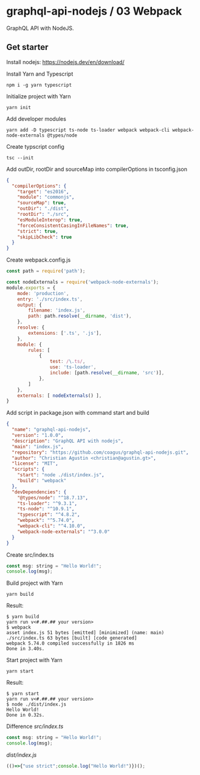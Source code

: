 # graphql-api-nodejs / 03 Webpack
GraphQL API with NodeJS.
## Get starter
Install nodejs: https://nodejs.dev/en/download/

Install Yarn and Typescript
```console
npm i -g yarn typescript
```
Initialize project with Yarn
```console
yarn init
```
Add developer modules
```console
yarn add -D typescript ts-node ts-loader webpack webpack-cli webpack-node-externals @types/node
```
Create typscript config
```console
tsc --init
```
Add outDir, rootDir and sourceMap into compilerOptions in tsconfig.json
```json
{
  "compilerOptions": {
    "target": "es2016",
    "module": "commonjs",
    "sourceMap": true,
    "outDir": "./dist",
    "rootDir": "./src",
    "esModuleInterop": true,
    "forceConsistentCasingInFileNames": true,
    "strict": true,
    "skipLibCheck": true
  }
}
```
Create webpack.config.js
```javascript
const path = require('path');

const nodeExternals = require('webpack-node-externals');
module.exports = {
    mode: 'production',
    entry: './src/index.ts',
    output: {
        filename: 'index.js',
        path: path.resolve(__dirname, 'dist'),
    },
    resolve: {
        extensions: ['.ts', '.js'],
    },
    module: {
        rules: [
            {
                test: /\.ts/,
                use: 'ts-loader',
                include: [path.resolve(__dirname, 'src')],
            },
        ]
    },
    externals: [ nodeExternals() ],
}
```
Add script in package.json with command start and build
```json
{
  "name": "graphql-api-nodejs",
  "version": "1.0.0",
  "description": "GraphQL API with nodejs",
  "main": "index.js",
  "repository": "https://github.com/coagus/graphql-api-nodejs.git",
  "author": "Christian Agustin <christian@agustin.gt>",
  "license": "MIT",
  "scripts": {
    "start": "node ./dist/index.js",
    "build": "webpack"
  },
  "devDependencies": {
    "@types/node": "^18.7.13",
    "ts-loader": "^9.3.1",
    "ts-node": "^10.9.1",
    "typescript": "^4.8.2",
    "webpack": "^5.74.0",
    "webpack-cli": "^4.10.0",
    "webpack-node-externals": "^3.0.0"
  }
}
```
Create src/index.ts
```javascript
const msg: string = "Hello World!";
console.log(msg);
```
Build project with Yarn
```console
yarn build
```
Result:
```console
$ yarn build
yarn run v<#.##.## your version>
$ webpack
asset index.js 51 bytes [emitted] [minimized] (name: main)
./src/index.ts 63 bytes [built] [code generated]
webpack 5.74.0 compiled successfully in 1826 ms
Done in 3.40s.
```
Start project with Yarn
```console
yarn start
```
Result:
```console
$ yarn start
yarn run v<#.##.## your version>
$ node ./dist/index.js
Hello World!
Done in 0.32s.
```
Difference 
*src/index.ts*
```javascript
const msg: string = "Hello World!";
console.log(msg);
 ``` 
*dist/index.js*
```javascript
(()=>{"use strict";console.log("Hello World!")})();
```